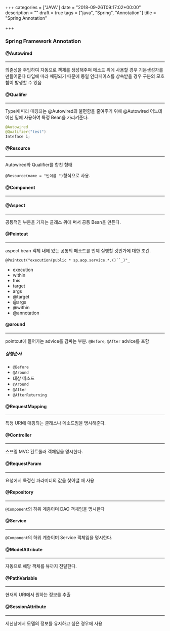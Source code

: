 +++
categories = ["JAVA"]
date = "2018-09-26T09:17:02+00:00"
description = ""
draft = true
tags = ["java", "Spring", "Annotation"]
title = "Spring Annotation"

+++
### **Spring Framework Annotation**

#### **@Autowired**

***

의존성을 주입하여 자동으로 객체를 생성해주며 메소드 위에 사용할 경우 기본생성자를 만들어준다 타입에 따라 매핑되기 때문에 동일 인터페이스를 상속받을 경우 구분의 모호함이 발생할 수 있음

#### **@Qualifer**

***

Type에 따라 매칭되는 @Autowired의 불편함을 줄여주기 위해 @Autowired 어노테이션 밑에 사용하여 특정 Bean을 가리켜준다.

```java
@Autowired 
@Qualifier("test")
Inteface i;
```

#### **@Resource**

***

Autowired와 Qualifier를 합친 형태

`@Resource(name = "빈이름 ")`형식으로 사용.

#### **@Component**

***

#### **@Aspect**

***

공통적인 부분을 가지는 클래스 위에 써서 공통 Bean을 만든다.

#### **@Pointcut**

***

aspect bean 객체 내에 있는 공통의 메소드를 언제 실행할 것인가에 대한 조건.

`@Pointcut("execution(public * sp.aop.service.*.()``_)"_`

* execution
* within
* this
* target
* args
* @target
* @args
* @within
* @annotation

#### **@around**

***

pointcut에 들어가는 advice를 감싸는 부분. `@Before`, `@After` advice를 포함

##### 실행순서

* `@Before`
* `@Around` 
* 대상 메소드 
* `@Around` 
* `@After`
* `@AfterReturning`

#### **@RequestMapping**

***

특정 URI에 매핑되는 클래스나 메소드임을 명시해준다.

#### **@Controller**

***

스프링 MVC 컨트롤러 객체임을 명시한다.

#### **@RequestParam**

***

요청에서 특정한 파라미터의 값을 찾아낼 때 사용

#### **@Repository**

***

`@Component`의 하위 계층이며 DAO 객체임을 명시한다

#### **@Service**

***

`@Component`의 하위 계층이며 Service 객체임을 명시한다.

#### **@ModelAttribute**

***

자동으로 해당 객체를 뷰까지 전달한다.

#### **@PathVariable**

***

현재의 URI에서 원하는 정보를 추출

#### **@SessionAttribute**

***

세션상에서 모델의 정보를 유지하고 싶은 경우에 사용